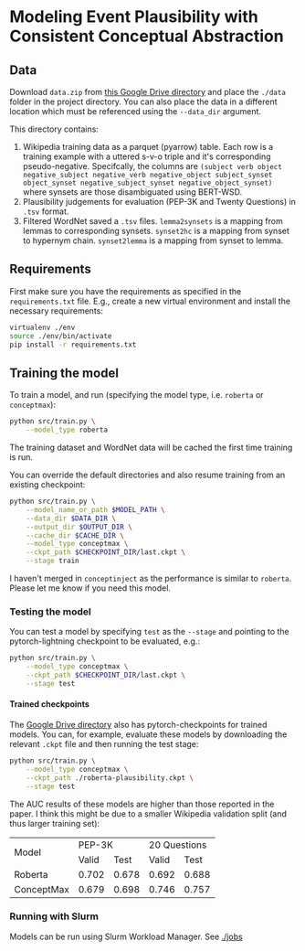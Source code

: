 # Modeling Event Plausibility with Consistent Conceptual Abstraction

## Data

Download `data.zip` from [this Google Drive directory](https://drive.google.com/drive/folders/1KTKjVtb4xZ5TqFFQJq18OQl0_Pmso_qC?usp=sharing) and place the `./data` folder in the project directory. You can also place the data in a different location which must be referenced using the `--data_dir` argument.

This directory contains:
1. Wikipedia training data as a parquet (pyarrow) table. Each row is a training example with a uttered s-v-o triple and it's corresponding pseudo-negative. Specifcally, the columns are ```(subject verb object negative_subject negative_verb negative_object subject_synset object_synset negative_subject_synset negative_object_synset)``` where synsets are those disambiguated using BERT-WSD.
1. Plausibility judgements for evaluation (PEP-3K and Twenty Questions) in `.tsv` format.
1. Filtered WordNet saved a `.tsv` files. `lemma2synsets` is a mapping from lemmas to corresponding synsets. `synset2hc` is a mapping from synset to hypernym chain. `synset2lemma` is a mapping from synset to lemma.

## Requirements

First make sure you have the requirements as specified in the `requirements.txt` file.
E.g., create a new virtual environment and install the necessary requirements:
```bash
virtualenv ./env
source ./env/bin/activate
pip install -r requirements.txt
```

## Training the model

To train a model, and run (specifying the model type, i.e. `roberta` or `conceptmax`):
```bash
python src/train.py \
    --model_type roberta
```

The training dataset and WordNet data will be cached the first time training is run.

You can override the default directories and also resume training from an existing checkpoint:
```bash
python src/train.py \
    --model_name_or_path $MODEL_PATH \
    --data_dir $DATA_DIR \
    --output_dir $OUTPUT_DIR \
    --cache_dir $CACHE_DIR \
    --model_type conceptmax \
    --ckpt_path $CHECKPOINT_DIR/last.ckpt \
    --stage train
```

I haven't merged in `conceptinject` as the performance is similar to `roberta`. Please let me know if you need this model.

### Testing the model

You can test a model by specifying `test` as the `--stage` and pointing to the pytorch-lightning checkpoint to be evaluated, e.g.:
```bash
python src/train.py \
    --model_type conceptmax \
    --ckpt_path $CHECKPOINT_DIR/last.ckpt \
    --stage test
```

#### Trained checkpoints

The [Google Drive directory](https://drive.google.com/drive/folders/1KTKjVtb4xZ5TqFFQJq18OQl0_Pmso_qC?usp=sharing) also has pytorch-checkpoints for trained models. You can, for example, evaluate these models by downloading the relevant `.ckpt` file and then running the test stage:
```bash
python src/train.py \
    --model_type conceptmax \
    --ckpt_path ./roberta-plausibility.ckpt \
    --stage test
```

The AUC results of these models are higher than those reported in the paper. I think this might be due to a smaller Wikipedia validation split (and thus larger training set):

<table>
  <tr>
    <td rowspan="2">Model</td>
    <td colspan="2">PEP-3K</td>
    <td colspan="2">20 Questions</td>
  </tr>
  <tr>
    <td>Valid</td>
    <td>Test</td>
    <td>Valid<t/d>
    <td>Test</td>
  </tr>
  <tr>
    <td>Roberta</td>
    <td>0.702</td>
    <td>0.678</td>
    <td>0.692<t/d>
    <td>0.688</td>
  </tr>
  <tr>
    <td>ConceptMax</td>
    <td>0.679</td>
    <td>0.698</td>
    <td>0.746<t/d>
    <td>0.757</td>
  </tr>
</table>

### Running with Slurm

Models can be run using Slurm Workload Manager. See [./jobs](jobs/README.md)
